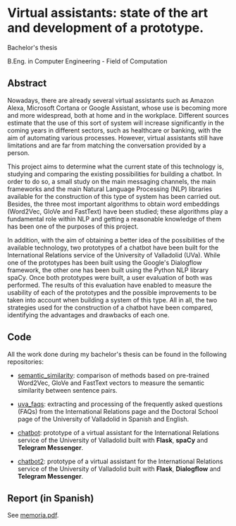 # Virtual assistants: state of the art and development of a prototype.
Bachelor's thesis

B.Eng. in Computer Engineering - Field of Computation 


## Abstract 
Nowadays, there are already several virtual assistants such as Amazon Alexa, Microsoft Cortana or Google Assistant, whose use is becoming more and more widespread, both at home and in the workplace. Different sources estimate that the use of this sort of system will increase significantly in the coming years in different sectors, such as healthcare or banking, with the aim of automating various processes. However, virtual assistants still have limitations and are far from matching the conversation provided by a person. 


This project aims to determine what the current state of this technology is, studying and comparing the existing possibilities for building a chatbot. In order to do so, a small study on the main messaging channels, the main frameworks and the main Natural Language Processing (NLP) libraries available for the construction of this type of system has been carried out. Besides, the three most important algorithms to obtain word embeddings (Word2Vec, GloVe and FastText) have been studied; these algorithms play a fundamental role within NLP and getting a reasonable knowledge of them has been one of the purposes of this project.



In addition, with the aim of obtaining a better idea of the possibilities of the available technology, two prototypes of a chatbot have been built for the International Relations service of the University of Valladolid (UVa). While one of the prototypes has been built using the Google's Dialogflow framework, the other one has been built using the Python NLP library spaCy. Once both prototypes were built, a user evaluation of both was performed. The results of this evaluation have enabled to measure the usability of each of the prototypes and the possible improvements to be taken into account when building a system of this type. All in all, the two strategies used for the construction of a chatbot have been compared, identifying the advantages and drawbacks of each one.


## Code 
All the work done during my bachelor's thesis can be found in the following repositories:

- [semantic_similarity](https://www.github.com/pabvald/semantic_similarity): comparison of methods based on pre-trained Word2Vec, GloVe and FastText vectors to measure the semantic similarity between sentence pairs.

- [uva_faqs](https://www.github.com/pabvald/uva_faqs): extracting and processing of the frequently asked questions (FAQs) from the International Relations page and the Doctoral School page of the University of Valladolid in Spanish and English.
- [chatbot](https://www.github.com/pabvald/chatbot): prototype of a virtual assistant for the International Relations service of the University of Valladolid built with **Flask**, **spaCy** and **Telegram Messenger**.
- [chatbot2](https://www.github.com/pabvald/chatbot2): prototype of a virtual assistant for the International Relations service of the University of Valladolid built with **Flask**, **Dialogflow** and **Telegram Messenger**.


## Report (in Spanish) 
See [memoria.pdf](memoria.pdf). 

